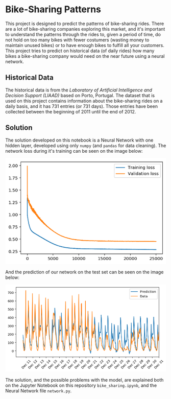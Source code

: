 # Bike-Sharing Patterns

This project is designed to predict the patterns of bike-sharing rides. There are a lot of bike-sharing companies
exploring this market, and it's important to understand the patterns through the rides to, given a period of time, do
not hold on too many bikes with fewer costumers (wasting money to maintain unused bikes) or to have enough bikes
to fulfill all your customers. This project tries to predict on historical data (of daily rides) how many bikes a 
bike-sharing company would need on the near future using a neural network.

## Historical Data

The historical data is from the *Laboratory of Artificial Intelligence and Decision Support (LIAAD)* based on Porto,
Portugal. The dataset that is used on this project contains information about the bike-sharing rides on a daily basis,
and it has 731 entries (or 731 days). Those entries have been collected between the beginning of 2011 until the end 
of 2012.

## Solution

The solution developed on this notebook is a Neural Network with one hidden layer, developed using only `numpy` (and
`pandas` for data cleaning). The network loss during it's training can be seen on the image below:

![TraiValLoss](assets/loss.jpg)

And the prediction of our network on the test set can be seen on the image below:

![Prediction](assets/prediction.jpg)

The solution, and the possible problems with the model, are explained both on the Jupyter Notebook on this repository 
`bike_sharing.ipynb`, and the Neural Network file `network.py`.